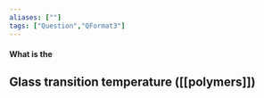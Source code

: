 ```yaml
---
aliases: [""]
tags: ["Question","QFormat3"]
---
```


#### What is the
## Glass transition temperature ([[polymers]])
